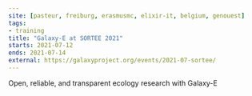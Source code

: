 ```yaml
---
site: [pasteur, freiburg, erasmusmc, elixir-it, belgium, genouest]
tags:
- training
title: "Galaxy-E at SORTEE 2021"
starts: 2021-07-12
ends: 2021-07-14
external: https://galaxyproject.org/events/2021-07-sortee/
---
```


Open, reliable, and transparent ecology research with Galaxy-E 

